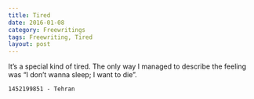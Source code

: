 ```yaml
---
title: Tired
date: 2016-01-08
category: Freewritings
tags: Freewriting, Tired
layout: post
---
```


It’s a special kind of tired. The only way I managed to describe the feeling was “I don’t wanna sleep; I want to die”. 

<!--more-->

```
1452199851 - Tehran  
```
